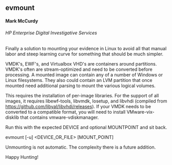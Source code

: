 ## evmount
#### Mark McCurdy  
###### HP Enterprise Digital Investigative Services

Finally a solution to mounting your evidence in Linux to avoid all that manual labor
and steep learning curve for something that should be much simpler.  
  
VMDK's, EWF's, and Virtualbox VHD's are containers around partitions. VMDK's often
are stream-optimized and need to be converted before processing.  A mounted image can
contain any of a number of Windows or Linux filesystems.  They also could contain an
LVM partition that once mounted need additional parsing to mount the various logical
volumes.  
  
This requires the installation of per-image libraries. For the support of all images,
it requires libewf-tools, libvmdk, losetup, and libvhdi (compiled from 
https://github.com/libyal/libvhdi/releases).  If your VMDK needs to be converted to
a compatible format, you will need to install VMware-vix-disklib that contains
vmware-vdiskmanager.  
  
Run this with the expected DEVICE and optional MOUNTPOINT and sit back.  
  
evmount [-u] \<DEVICE_OR_FILE> [MOUNT_POINT]  
  
Unmounting is not automatic. The complexity there is a future addition. 
  
Happy Hunting!  
